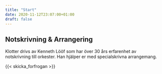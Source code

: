 ```yaml
---
title: "Start"
date: 2020-11-12T23:07:00+01:00
draft: false
---
```


## Notskrivning & Arrangering
Klotter drivs av Kenneth Lööf som har över 30 års erfarenhet av
notskrivning till orkester. Han hjälper er
med specialskrivna arrangemang.


{{< skicka_forfrogan >}}


<!-- [![Skicka Förfrågan](skicka-forfrogan.png)](mailto:kenneth@klotter.com) -->
